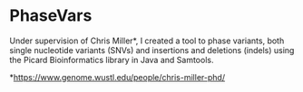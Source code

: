 # PhaseVars
Under supervision of Chris Miller*, I created a tool to phase variants, both single nucleotide variants (SNVs) and insertions and deletions (indels) using the Picard Bioinformatics library in Java and Samtools.


*https://www.genome.wustl.edu/people/chris-miller-phd/
